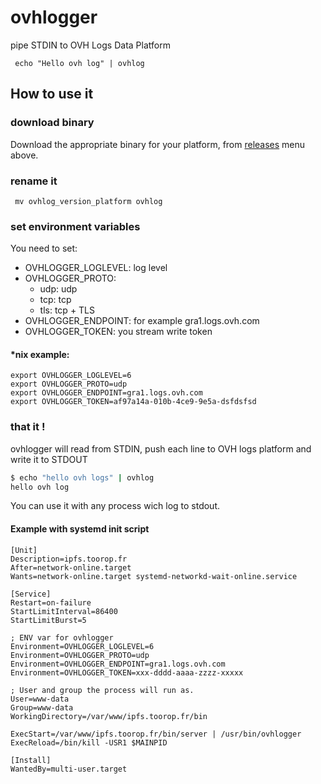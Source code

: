 # ovhlogger
pipe STDIN to OVH Logs Data Platform 

``` echo "Hello ovh log" | ovhlog```

## How to use it

### download binary

Download the appropriate binary for your platform, from [releases](https://github.com/toorop/ovhlogger/releases/tag/0.1.1) menu above.  

### rename it

``` mv ovhlog_version_platform ovhlog```
 
### set environment variables

You need to set:

- OVHLOGGER_LOGLEVEL: log level 
- OVHLOGGER_PROTO: 
    - udp: udp
    - tcp: tcp
    - tls: tcp + TLS
- OVHLOGGER_ENDPOINT: for example gra1.logs.ovh.com
- OVHLOGGER_TOKEN: you stream write token

#### *nix example:
```
export OVHLOGGER_LOGLEVEL=6
export OVHLOGGER_PROTO=udp
export OVHLOGGER_ENDPOINT=gra1.logs.ovh.com
export OVHLOGGER_TOKEN=af97a14a-010b-4ce9-9e5a-dsfdsfsd
```

### that it !

ovhlogger will read from STDIN, push each line to OVH logs platform and write it to STDOUT

```bash
$ echo "hello ovh logs" | ovhlog
hello ovh log
``` 

You can use it with any process wich log to stdout.

#### Example with systemd init script
```text
[Unit]
Description=ipfs.toorop.fr
After=network-online.target
Wants=network-online.target systemd-networkd-wait-online.service

[Service]
Restart=on-failure
StartLimitInterval=86400
StartLimitBurst=5

; ENV var for ovhlogger
Environment=OVHLOGGER_LOGLEVEL=6
Environment=OVHLOGGER_PROTO=udp
Environment=OVHLOGGER_ENDPOINT=gra1.logs.ovh.com
Environment=OVHLOGGER_TOKEN=xxx-dddd-aaaa-zzzz-xxxxx

; User and group the process will run as.
User=www-data
Group=www-data
WorkingDirectory=/var/www/ipfs.toorop.fr/bin                     

ExecStart=/var/www/ipfs.toorop.fr/bin/server | /usr/bin/ovhlogger
ExecReload=/bin/kill -USR1 $MAINPID

[Install]
WantedBy=multi-user.target

```


 



